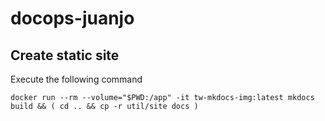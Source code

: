 # docops-juanjo

## Create static site
Execute the following command
```
docker run --rm --volume="$PWD:/app" -it tw-mkdocs-img:latest mkdocs build && ( cd .. && cp -r util/site docs )
```
